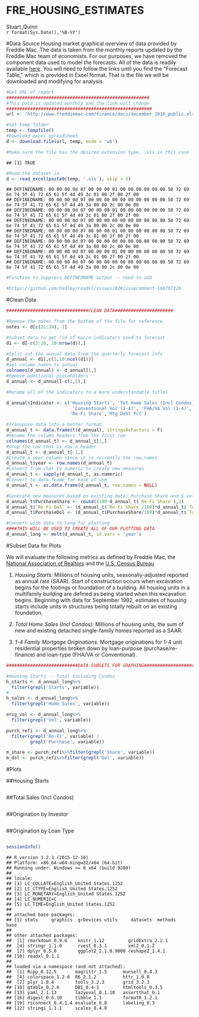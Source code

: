 # FRE_HOUSING_ESTIMATES
Stuart_Quinn  
`r format(Sys.Date(),'%B-%Y')`  




#Data Source
Housing market graphical overview of data provided by Freddie Mac. The data is taken from the monthly reports updated by the Freddie Mac team of economists. For our purposes, we have removed the component data used to model the forecasts. All of the data is readily available [here][1]. You will need to follow the links until you find the "Forecast Table," which is provided in Excel format. That is the file we will be downloaded and modifying for analysis. 


```r
#Get URL of report 
######################################################
#This Data is updated monthly and the link will change
#######################################################
url <- 'http://www.freddiemac.com/finance/docs/december_2016_public.xls'

#Set temp folder
temp <- tempfile()
#Download excel spreadsheet
d <- download.file(url, temp, mode = 'wb')

#Make sure the file has the desired extension type, .xls in this case 
```

```
## [1] TRUE
```

```r
#Read the dataset in
d <- read_excel(paste0(temp, '.xls'), skip = 5)
```

```
## DEFINEDNAME: 00 00 00 0d 07 00 00 00 01 00 00 00 00 00 00 50 72 69 6e 74 5f 41 72 65 61 5f 4d 49 3c 01 00 2f 00 2f 00 
## DEFINEDNAME: 00 00 00 0d 07 00 00 00 00 00 00 00 00 00 00 50 72 69 6e 74 5f 41 72 65 61 5f 4d 49 3a 00 00 2c 00 0e 00 
## DEFINEDNAME: 00 00 00 0d 07 00 00 00 01 00 00 00 00 00 00 50 72 69 6e 74 5f 41 72 65 61 5f 4d 49 3c 01 00 2f 00 2f 00 
## DEFINEDNAME: 00 00 00 0d 07 00 00 00 00 00 00 00 00 00 00 50 72 69 6e 74 5f 41 72 65 61 5f 4d 49 3a 00 00 2c 00 0e 00 
## DEFINEDNAME: 00 00 00 0d 07 00 00 00 01 00 00 00 00 00 00 50 72 69 6e 74 5f 41 72 65 61 5f 4d 49 3c 01 00 2f 00 2f 00 
## DEFINEDNAME: 00 00 00 0d 07 00 00 00 00 00 00 00 00 00 00 50 72 69 6e 74 5f 41 72 65 61 5f 4d 49 3a 00 00 2c 00 0e 00 
## DEFINEDNAME: 00 00 00 0d 07 00 00 00 01 00 00 00 00 00 00 50 72 69 6e 74 5f 41 72 65 61 5f 4d 49 3c 01 00 2f 00 2f 00 
## DEFINEDNAME: 00 00 00 0d 07 00 00 00 00 00 00 00 00 00 00 50 72 69 6e 74 5f 41 72 65 61 5f 4d 49 3a 00 00 2c 00 0e 00
```

```r
#Function to suppress DEFINEDNAME output -- need to add

#https://github.com/hadley/readxl/issues/82#issuecomment-166767220
```


#Clean Data

```r
###############################CLEAN DATA######################

#Remove the notes from the bottom of the file for reference
notes <- d[c(21:30), 1]

#Subset data to get rid of macro-indicators used to forecast
d1 <- d[-c(2:10, 20:nrow(d)),]

#Split out the annual data from the quarterly forecast info
d_annual <- d1[,c(1,10:ncol(d1))]
#Set column names to annual
colnames(d_annual) <- d_annual[1,]
#Remove additional placeholders
d_annual <- d_annual[-c(1,5),]

#Rename all of the indicators to a more understandable titles

d_annual$Indicator <- c('Housing Starts', 'Tot Home Sales (Incl Condos)', 'FRE HPI', 
                         'Conventional Vol (1-4)', 'FHA/VA Vol (1-4)', 'Total Vol', 
                        'Re-Fi Share','Mtg Debt Pct')

#Transpose data into a better format
d_annual_t <- data.frame(t(d_annual), stringsAsFactors = F)
#Rename the column headers from the first row
colnames(d_annual_t) <- d_annual_t[1,]
#Drop the row that is now a header
d_annual_t <- d_annual_t[-1,]
#Create a year column since it is currently the row.names
d_annual_t$year <- row.names(d_annual_t)
#Convert from char to numeric to create new measures
d_annual_t <- sapply(d_annual_t, as.numeric)
#Convert to data.frame for ease of use
d_annual_t <- as.data.frame(d_annual_t, row.names = NULL)

#Generate new measures based on existing data: Purchase Share and $ volumes of share
d_annual_t$PurchaseShare <- round((100-d_annual_t$`Re-Fi Share`),2)
d_annual_t$`Re-Fi Dol` <- (d_annual_t$`Re-Fi Share`/100)*d_annual_t$`Total Vol`
d_annual_t$PurchaseDol <- (d_annual_t$PurchaseShare/100)*d_annual_t$`Total Vol`

#Convert wide data to long for plotting
####THIS WILL BE USED TO CREATE ALL OF OUR PLOTTING DATA
d_annual_long <- melt(d_annual_t, id.vars = 'year')
```

#Subset Data for Plots

We will evaluate the following metrics as defined by Freddie Mac, the [National Association of Realtors][2] and the [U.S. Census Bureau][3]

1. *Housing Starts:* Millions of housing units, seasonally-adjusted reported as annual rate (SAAR). Start of construction occurs when excavation begins for the footings or foundation of a building. All housing units in a multifamily building are defined as being started when this excavation begins. Beginning with data for September 1992, estimates of housing starts include units in structures being totally rebuilt on an existing foundation.
2. *Total  Home Sales (Incl Condos):* Millions of housing units, the sum of new and existing detached single-family homes reported as a SAAR. 

3. *1-4 Family Mortgage Originations:* Mortgage originations for 1-4 unit residential properties broken down by loan-purpose (purchase/re-finance) and loan-type (FHA/VA or Conventional).


```r
###########################DATA SUBSETS FOR GRAPHING###################

#Housing Starts -- Total Including Condos
h_starts <- d_annual_long%>%
  filter(grepl('Starts', variable))
#
h_sales <- d_annual_long%>%
  filter(grepl('Home Sales', variable))

orig_vol <- d_annual_long%>%
  filter(grepl('Vol', variable))

purch_refi <- d_annual_long%>%
  filter(grepl('Re-Fi', variable) |
         grepl('Purchase', variable))

m_share <- purch_refi%>%filter(grepl('Share', variable))
m_dol <- purch_refi%>%filter(grepl('Dol', variable))
```

#Plots

##Housing Starts

<img src="C:\Users\Stuart\Documents\output\1_FRE_Housing_Forecasts_files/figure-html/p1Starts-1.png" title="" alt="" style="display: block; margin: auto;" />

##Total Sales (Incl Condos)

<img src="C:\Users\Stuart\Documents\output\1_FRE_Housing_Forecasts_files/figure-html/p2Sales-1.png" title="" alt="" style="display: block; margin: auto;" />

##Origination by Investor

<img src="C:\Users\Stuart\Documents\output\1_FRE_Housing_Forecasts_files/figure-html/p3Orig-1.png" title="" alt="" style="display: block; margin: auto;" />

##Origination by Loan Type

<img src="C:\Users\Stuart\Documents\output\1_FRE_Housing_Forecasts_files/figure-html/p4OrigLoanType-1.png" title="" alt="" style="display: block; margin: auto;" />



```r
sessionInfo()
```

```
## R version 3.2.3 (2015-12-10)
## Platform: x86_64-w64-mingw32/x64 (64-bit)
## Running under: Windows >= 8 x64 (build 9200)
## 
## locale:
## [1] LC_COLLATE=English_United States.1252 
## [2] LC_CTYPE=English_United States.1252   
## [3] LC_MONETARY=English_United States.1252
## [4] LC_NUMERIC=C                          
## [5] LC_TIME=English_United States.1252    
## 
## attached base packages:
## [1] stats     graphics  grDevices utils     datasets  methods   base     
## 
## other attached packages:
##  [1] rmarkdown_0.9.6    knitr_1.12         gridExtra_2.2.1   
##  [4] stringr_1.1.0      rvest_0.3.1        xml2_0.1.2        
##  [7] dplyr_0.5.0        ggplot2_2.1.0.9000 reshape2_1.4.1    
## [10] readxl_0.1.1      
## 
## loaded via a namespace (and not attached):
##  [1] Rcpp_0.12.5       magrittr_1.5      munsell_0.4.3    
##  [4] colorspace_1.2-6  R6_2.1.2          httr_1.0.0       
##  [7] plyr_1.8.4        tools_3.2.3       grid_3.2.3       
## [10] gtable_0.2.0      DBI_0.4-1         htmltools_0.3.5  
## [13] yaml_2.1.13       lazyeval_0.1.10   assertthat_0.1   
## [16] digest_0.6.10     tibble_1.1        formatR_1.2.1    
## [19] rsconnect_0.4.1.4 evaluate_0.8      labeling_0.3     
## [22] stringi_1.1.1     scales_0.4.0
```
[1]: http://www.freddiemac.com/finance/
[2]: https://www.nar.realtor/topics/existing-home-sales
[3]: https://www.census.gov/construction/nrc/definitions/index.html#start

